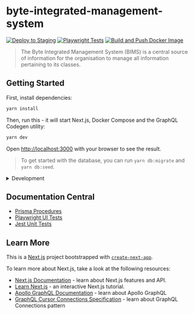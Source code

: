 # byte-integrated-management-system

[![Deploy to Staging](https://github.com/kr-pokectr/byte-integrated-management-system/actions/workflows/deploy-staging.yml/badge.svg)](https://github.com/kr-pokectr/byte-integrated-management-system/actions/workflows/deploy-staging.yml)
[![Playwright Tests](https://github.com/kr-pokectr/byte-integrated-management-system/actions/workflows/test.yml/badge.svg)](https://github.com/kr-pokectr/byte-integrated-management-system/actions/workflows/test.yml)
[![Build and Push Docker Image](https://github.com/kr-pokectr/byte-integrated-management-system/actions/workflows/build-docker-image.yml/badge.svg)](https://github.com/kr-pokectr/byte-integrated-management-system/actions/workflows/build-docker-image.yml)

> The Byte Integrated Management System (BIMS) is a central source of information for the organisation to manage all information pertaining to its classes.

## Getting Started
First, install dependencies:
```bash
yarn install
```

Then, run this - it will start Next.js, Docker Compose and the GraphQL Codegen utility:

```bash
yarn dev
```

Open [http://localhost:3000](http://localhost:3000) with your browser to see the result.

> To get started with the database, you can run `yarn db:migrate` and `yarn db:seed`.

<details>
<summary>Development</summary>

You can start editing the page by modifying `pages/index.tsx`. It auto-updates as you edit the file.

There is currently one main [API route](https://nextjs.org/docs/api-routes/introduction) at [http://localhost:3000/api/graphql](http://localhost:3000/api/graphql). This endpoint can be edited in `pages/api/graphql.ts`. Visiting it in a browser will reach the GraphQL Playground (which is similar to Postman but for GraphQL)

The `pages/api` directory is mapped to `/api/*`. Files in this directory are treated as [API routes](https://nextjs.org/docs/api-routes/introduction) instead of React pages.

</details>

## Documentation Central
- [Prisma Procedures](./prisma/PRISMA.md)
- [Playwright UI Tests](./tests/ui/UI.md)
- [Jest Unit Tests](./tests/unit/UNIT.md)

## Learn More
This is a [Next.js](https://nextjs.org/) project bootstrapped with [`create-next-app`](https://github.com/vercel/next.js/tree/canary/packages/create-next-app).

To learn more about Next.js, take a look at the following resources:

- [Next.js Documentation](https://nextjs.org/docs) - learn about Next.js features and API.
- [Learn Next.js](https://nextjs.org/learn) - an interactive Next.js tutorial.
- [Apollo GraphQL Documentation](https://www.apollographql.com/docs/) - learn about Apollo GraphQL
- [GraphQL Cursor Connections Specification](https://relay.dev/graphql/connections.htm#) - learn about GraphQL Connections pattern
